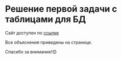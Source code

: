 # Решение первой задачи с таблицами для БД

Сайт доступен по [ссылке](https://nevatrip-test-2mdd.vercel.app/)

Все объяснения приведены на странице.

Спасибо за внимание!😊
